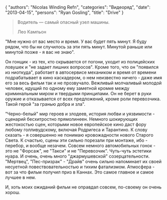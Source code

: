 {
   "authors": "Nicolas Winding Refn",
   "categories": "Видеоряд",
   "date": "2013-04-15",
   "persons": "Ryan Gosling",
   "title": "Drive"
}

> Водитель — самый опасный узел машины.
> 
> Лео Кампьон

"Мне нужно от вас место и время. У вас будет пять минут. Я буду рядом, что бы ни случилось за эти пять минут. Минутой раньше или минутой позже - я вас не знаю".

Он гонщик - из тех, кто скрывается от погони, уходит из полицейских ловушек и "не задает лишних вопросов". Кроме того, что он "появился из ниоткуда", работает в автосервисе механиком и время от времени подрабатывает в кино каскадером, о нем неизвестно ничего - даже имя его за весь фильм так и не прозвучало. Вежливый молчаливый молодой человек, идущий по одному ему заметной кромке между криминальным миром и твердыми принципами. Он не берет в руки оружие и отказывается от всех предложений, кроме роли перевозчика. Такой герой "за гранью добра и зла".

"Черно-белый" мир героев и злодеев, история любви и уязвимости - сценарий бесхитростно прямолинеен. Немного шокирующих жестокостью сцен, которыми новое европейское кино даст фору любому голливудскому, включая Родригеса и Тарантино. К слову сказать - я совершенно не понимаю кровожадности нового Старого Света. К счастью, сцены эти сильно порезали при монтаже, ибо - перебор, и вообще незачем. Совсем немного автомобильных гонок - это не "Форсаж", не "Такси" и не "Перевозчик". Чуть-чуть эстетики нуара. И очень, очень много "джармушевской" созерцательности. "Мертвец", "Пес-призрак" - "Драйв" очень сильно напоминает их своей несуетной повествовательностью и тихим фатализмом. Атмосфера - вот за что фильм получил приз в Каннах. Это самое главное и самое лучшее в нем.

И, хоть моих ожиданий фильм не оправдал совсем, по-своему он очень хорош.
